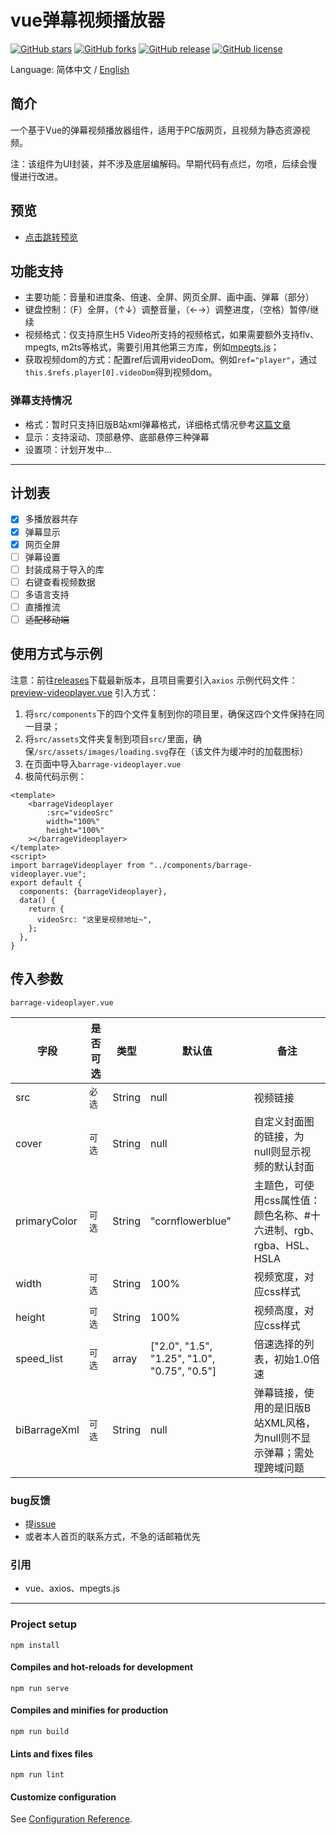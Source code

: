 # vue弹幕视频播放器
[![GitHub stars](https://img.shields.io/github/stars/yleencc/vue-barrage-videoplayer)](https://github.com/yleencc/vue-barrage-videoplayer/stargazers) [![GitHub forks](https://img.shields.io/github/forks/yleencc/vue-barrage-videoplayer)](https://github.com/yleencc/vue-barrage-videoplayer/network) [![GitHub release](https://img.shields.io/github/v/release/yleencc/vue-barrage-videoplayer?include_prereleases)](https://github.com/yleencc/vue-barrage-videoplayer/releases) [![GitHub license](https://img.shields.io/github/license/yleencc/vue-barrage-videoplayer)](https://github.com/yleencc/vue-barrage-videoplayer/blob/master/LICENSE)

Language: 简体中文 / [English](https://github.com/yleencc/vue-barrage-videoplayer/blob/master/README_EN.md)
 
## 简介
一个基于Vue的弹幕视频播放器组件，适用于PC版网页，且视频为静态资源视频。

注：该组件为UI封装，并不涉及底层编解码。早期代码有点烂，勿喷，后续会慢慢进行改进。

## 预览
- [点击跳转预览](https://yleen.cc/files/works/barrage-video-player/)

## 功能支持
- 主要功能：音量和进度条、倍速、全屏、网页全屏、画中画、弹幕（部分）
- 键盘控制：（F）全屏，（↑↓）调整音量，（←→）调整进度，（空格）暂停/继续
- 视频格式：仅支持原生H5 Video所支持的视频格式，如果需要额外支持flv、mpegts, m2ts等格式，需要引用其他第三方库，例如[mpegts.js](https://github.com/xqq/mpegts.js)；
- 获取视频dom的方式：配置ref后调用videoDom。例如`ref="player"`，通过`this.$refs.player[0].videoDom`得到视频dom。

### 弹幕支持情况
- 格式：暂时只支持旧版B站xml弹幕格式，详细格式情况參考[这篇文章](https://blog.csdn.net/Enderman_xiaohei/article/details/86659064)
- 显示：支持滚动、顶部悬停、底部悬停三种弹幕
- 设置项：计划开发中...

---

## 计划表
- [X] 多播放器共存
- [X] 弹幕显示
- [X] 网页全屏
- [ ] 弹幕设置
- [ ] 封装成易于导入的库
- [ ] 右键查看视频数据
- [ ] 多语言支持
- [ ] 直播推流
- [ ] ~~适配移动端~~

## 使用方式与示例
注意：前往[releases](https://github.com/yleencc/vue-barrage-videoplayer/releases)下载最新版本，且项目需要引入`axios`
示例代码文件：[preview-videoplayer.vue](https://github.com/yleencc/vue-barrage-videoplayer/blob/master/src/views/preview-simple.vue) 
引入方式：
1. 将`src/components`下的四个文件复制到你的项目里，确保这四个文件保持在同一目录；
2. 将`src/assets`文件夹复制到项目`src/`里面，确保`/src/assets/images/loading.svg`存在（该文件为缓冲时的加载图标）
3. 在页面中导入`barrage-videoplayer.vue`
4. 极简代码示例：
``` vue
<template>
    <barrageVideoplayer
        :src="videoSrc"
        width="100%"
        height="100%"
    ></barrageVideoplayer>
</template>
<script>
import barrageVideoplayer from "../components/barrage-videoplayer.vue";
export default {
  components: {barrageVideoplayer},
  data() {
    return {
      videoSrc: "这里是视频地址~",
    };
  },
}
```

## 传入参数
`barrage-videoplayer.vue`

| 字段 | 是否可选 | 类型 | 默认值 | 备注 |
|---|---|---|---|---|
| src | `必选` | String | null | 视频链接 |
| cover | `可选` | String | null | 自定义封面图的链接，为null则显示视频的默认封面 |
| primaryColor | `可选` | String | "cornflowerblue" | 主题色，可使用css属性值：颜色名称、#十六进制、rgb、rgba、HSL、HSLA |
| width | `可选` | String | 100% | 视频宽度，对应css样式 |
| height | `可选` | String | 100% | 视频高度，对应css样式 |
| speed_list | `可选` | array | ["2.0", "1.5", "1.25", "1.0", "0.75", "0.5"]  | 倍速选择的列表，初始1.0倍速 |
| biBarrageXml | `可选` | String | null | 弹幕链接，使用的是旧版B站XML风格，为null则不显示弹幕；需处理跨域问题 |


### bug反馈
- 提[issue](https://github.com/yleencc/vue-barrage-videoplayer/issues)
- 或者本人首页的联系方式，不急的话邮箱优先

### 引用
- vue、axios、mpegts.js

---

### Project setup
```
npm install
```

#### Compiles and hot-reloads for development
```
npm run serve
```

#### Compiles and minifies for production
```
npm run build
```

#### Lints and fixes files
```
npm run lint
```

#### Customize configuration
See [Configuration Reference](https://cli.vuejs.org/config/).

